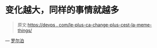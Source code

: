 # 变化越大，同样的事情就越多

> 原文:[https://devps . com/le-plus-ca-change-plus-cest-la-meme-things/](https://devops.com/le-plus-ca-change-plus-cest-la-meme-chose/)

— [罗尔泊](https://devops.com/author/breselman/)